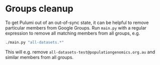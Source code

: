 # Groups cleanup

To get Pulumi out of an out-of-sync state, it can be helpful to remove particular
members from Google Groups. Run `main.py` with a regular expression to remove all
matching members from all groups, e.g.

```sh
./main.py "all-datasets.*"
```

This will e.g. remove `all-datasets-test@populationgenomics.org.au` and similar
members from all groups.
